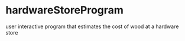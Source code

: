 # hardwareStoreProgram
user interactive program that estimates the cost of wood at a hardware store
